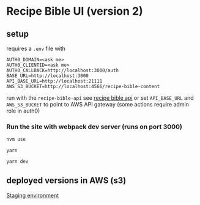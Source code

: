 # Recipe Bible UI (version 2)

## setup

requires a `.env` file with

```
AUTH0_DOMAIN=<ask me>
AUTH0_CLIENTID=<ask me>
AUTH0_CALLBACK=http://localhost:3000/auth
BASE_URL=http://localhost:3000
API_BASE_URL=http://localhost:21111
AWS_S3_BUCKET=http://localhost:4566/recipe-bible-content
```

run with the `recipe-bible-api` see [recipe bible api](https://github.com/alwaystudios/recipe-bible-api) or set `API_BASE_URL` and `AWS_S3_BUCKET` to point to AWS API gateway (some actions require admin role in auth0)

### Run the site with webpack dev server (runs on port 3000)

```bash
nvm use

yarn

yarn dev
```

## deployed versions in AWS (s3)

[Staging environment](http://recipe-bible.s3-website-eu-west-1.amazonaws.com/)
